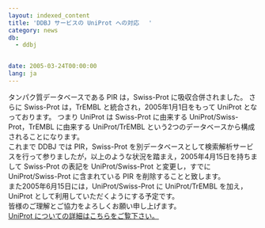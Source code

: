 ```yaml
---
layout: indexed_content
title: 'DDBJ サービスの UniProt への対応 　'
category: news
db:
  - ddbj


date: 2005-03-24T00:00:00
lang: ja
---
```


タンパク質データベースである PIR は，Swiss-Prot に吸収合併されました。 さらに Swiss-Prot は，TrEMBL と統合され，2005年1月1日をもって UniProt となっております。 つまり UniProt は Swiss-Prot に由来する UniProt/Swiss-Prot，TrEMBL に由来する UniProt/TrEMBL という2つのデータベースから構成されることになります。<br>これまで DDBJ では PIR，Swiss-Prot を別データベースとして検索解析サービスを行って参りましたが，以上のような状況を踏まえ，2005年4月15日を持ちまして Swiss-Prot の表記を UniProt/Swiss-Prot と変更し，すでに UniProt/Swiss-Prot に含まれている PIR を削除することと致します。<br>また2005年6月15日には，UniProt/Swiss-Prot に UniProt/TrEMBL を加え，UniProt として利用していただくようにする予定です。<br>皆様のご理解とご協力をよろしくお願い申し上げます。<br><a href="http://www.uniprot.org/">UniProt についての詳細はこちらをご覧下さい。</a>
